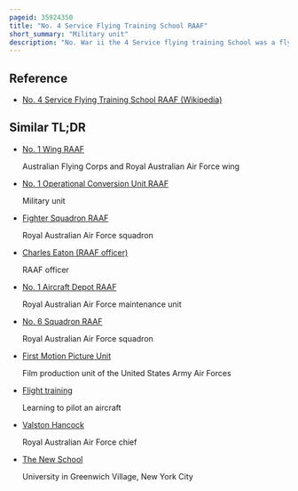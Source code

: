```yaml
---
pageid: 35924350
title: "No. 4 Service Flying Training School RAAF"
short_summary: "Military unit"
description: "No. War ii the 4 Service flying training School was a flying training School of the Royal australian Air Force. It was founded in february 1941 and began its Flight the following Month. The School was responsible for intermediate and advanced Instruction of Pilots under the Empire Air training Scheme based in Geraldton western Australia and operated Avro Anson Aircraft. In Response to the Outbreak of War in the Pacific two Reserve Squadrons were formed though they never saw Action. Flying Activity was reduced toward the End of 1943 and the School disbanded in may 1945 with over 1000 Pilots graduating. It re-formed as No. 87 operational Base Unit, which was renamed Care and Maintenance Unit Geraldton in May 1946. Cmu Geraldton was disbanded in September 1947."
---
```


## Reference

- [No. 4 Service Flying Training School RAAF (Wikipedia)](https://en.wikipedia.org/?curid=35924350)

## Similar TL;DR

- [No. 1 Wing RAAF](/tldr/en/no-1-wing-raaf)

  Australian Flying Corps and Royal Australian Air Force wing

- [No. 1 Operational Conversion Unit RAAF](/tldr/en/no-1-operational-conversion-unit-raaf)

  Military unit

- [Fighter Squadron RAAF](/tldr/en/fighter-squadron-raaf)

  Royal Australian Air Force squadron

- [Charles Eaton (RAAF officer)](/tldr/en/charles-eaton-raaf-officer)

  RAAF officer

- [No. 1 Aircraft Depot RAAF](/tldr/en/no-1-aircraft-depot-raaf)

  Royal Australian Air Force maintenance unit

- [No. 6 Squadron RAAF](/tldr/en/no-6-squadron-raaf)

  Royal Australian Air Force squadron

- [First Motion Picture Unit](/tldr/en/first-motion-picture-unit)

  Film production unit of the United States Army Air Forces

- [Flight training](/tldr/en/flight-training)

  Learning to pilot an aircraft

- [Valston Hancock](/tldr/en/valston-hancock)

  Royal Australian Air Force chief

- [The New School](/tldr/en/the-new-school)

  University in Greenwich Village, New York City
